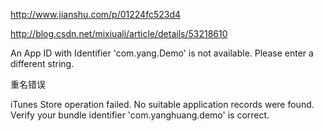 http://www.jianshu.com/p/01224fc523d4

http://blog.csdn.net/mixiuali/article/details/53218610



An App ID with Identifier 'com.yang.Demo' is not available. Please enter a different string.

重名错误

 iTunes Store operation failed.
No suitable application records were found. Verify your bundle identifier 'com.yanghuang.demo' is correct.